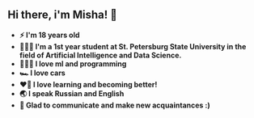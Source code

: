 ## Hi there, i'm Misha! 👋

- **⚡️ I'm 18 years old**
- **👨🏻‍🎓 I'm a 1st year student at St. Petersburg State University in the field of Artificial Intelligence and Data Science.**
- **🧑🏻‍💻 I love ml and programming**
- **🏎 I love cars**
- **❤️‍🔥 I love learning and becoming better!**
- **🌏 I speak Russian and English**
- **🤝 Glad to communicate and make new acquaintances :)**
